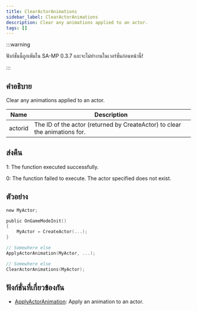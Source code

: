 ```yaml
---
title: ClearActorAnimations
sidebar_label: ClearActorAnimations
description: Clear any animations applied to an actor.
tags: []
---
```


:::warning

ฟังก์ชั่นนี้ถูกเพิ่มใน SA-MP 0.3.7 และจะไม่ทำงานในเวอร์ชั่นก่อนหน้านี้!

:::

## คำอธิบาย

Clear any animations applied to an actor.

| Name    | Description                                                                |
| ------- | -------------------------------------------------------------------------- |
| actorid | The ID of the actor (returned by CreateActor) to clear the animations for. |

## ส่งคืน

1: The function executed successfully.

0: The function failed to execute. The actor specified does not exist.

## ตัวอย่าง

```c
new MyActor;

public OnGameModeInit()
{
    MyActor = CreateActor(...);
}

// Somewhere else
ApplyActorAnimation(MyActor, ...);

// Somewhere else
ClearActorAnimations(MyActor);
```

## ฟังก์ชั่นที่เกี่ยวข้องกัน

- [ApplyActorAnimation](../../scripting/functions/ApplyActorAnimation.md): Apply an animation to an actor.
